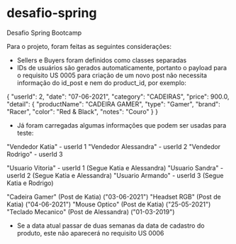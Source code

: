 # desafio-spring
Desafio Spring Bootcamp

Para o projeto, foram feitas as seguintes considerações:
- Sellers e Buyers foram definidos como classes separadas
- IDs de usuários são gerados automaticamente, portanto o payload para o requisito US 0005 para criação de um novo post não necessita informação do id_post e nem do product_id, por exemplo:

{
    "userId": 2,
    "date": "07-06-2021",
    "category": "CADEIRAS",
    "price": 900.0,
    "detail": {
        "productName": "CADEIRA GAMER",
        "type": "Gamer",
        "brand": "Racer",
        "color": "Red & Black",
        "notes": "Couro"
    }
}


- Já foram carregadas algumas informações que podem ser usadas para teste:

"Vendedor Katia" - userId 1
"Vendedor Alessandra" - userId 2
"Vendedor Rodrigo" - userId 3

"Usuario Vitoria" - userId 1 (Segue Katia e Alessandra)
"Usuario Sandra" - userId 2 (Segue Katia e Alessandra)
"Usuario Armando" - userId 3 (Segue Katia e Rodrigo)
    
"Cadeira Gamer" (Post de Katia) ("03-06-2021")
"Headset RGB" (Post de Katia) ("04-06-2021")
"Mouse Optico" (Post de Katia) ("25-05-2021")
"Teclado Mecanico" (Post de Alessandra) ("01-03-2019")
    
- Se a data atual passar de duas semanas da data de cadastro do produto, este não aparecerá no requisito US 0006
